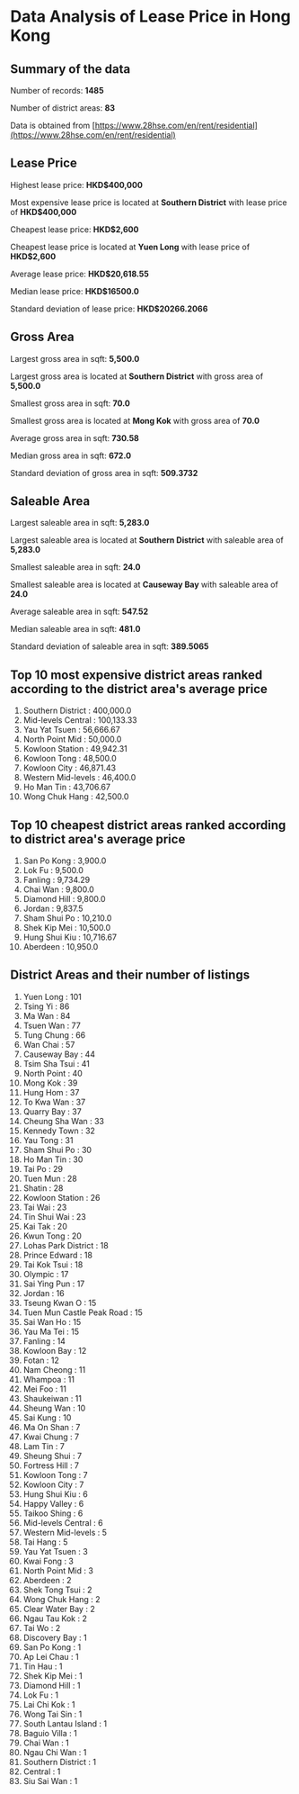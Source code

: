 # Data Analysis of Lease Price in Hong Kong
## Summary of the data
Number of records: **1485**

Number of district areas: **83**

Data is obtained from [https://www.28hse.com/en/rent/residential](https://www.28hse.com/en/rent/residential)


## Lease Price
Highest lease price: **HKD$400,000**

Most expensive lease price is located at **Southern District** with lease price of **HKD$400,000**

Cheapest lease price: **HKD$2,600**

Cheapest lease price is located at **Yuen Long** with lease price of **HKD$2,600**

Average lease price: **HKD$20,618.55**

Median lease price: **HKD$16500.0**

Standard deviation of lease price: **HKD$20266.2066**


## Gross Area
Largest gross area in sqft: **5,500.0**

Largest gross area is located at **Southern District** with gross area of **5,500.0**

Smallest gross area in sqft: **70.0**

Smallest gross area is located at **Mong Kok** with gross area of **70.0**

Average gross area in sqft: **730.58**

Median gross area in sqft: **672.0**

Standard deviation of gross area in sqft: **509.3732**


## Saleable Area
Largest saleable area in sqft: **5,283.0**

Largest saleable area is located at **Southern District** with saleable area of **5,283.0**

Smallest saleable area in sqft: **24.0**

Smallest saleable area is located at **Causeway Bay** with saleable area of **24.0**

Average saleable area in sqft: **547.52**

Median saleable area in sqft: **481.0**

Standard deviation of saleable area in sqft: **389.5065**


## Top 10 most expensive district areas ranked according to the district area's average price
1. Southern District : 400,000.0
2. Mid-levels Central : 100,133.33
3. Yau Yat Tsuen : 56,666.67
4. North Point Mid : 50,000.0
5. Kowloon Station : 49,942.31
6. Kowloon Tong : 48,500.0
7. Kowloon City : 46,871.43
8. Western Mid-levels : 46,400.0
9. Ho Man Tin : 43,706.67
10. Wong Chuk Hang : 42,500.0

## Top 10 cheapest district areas ranked according to district area's average price
1. San Po Kong : 3,900.0
2. Lok Fu : 9,500.0
3. Fanling : 9,734.29
4. Chai Wan : 9,800.0
5. Diamond Hill : 9,800.0
6. Jordan : 9,837.5
7. Sham Shui Po : 10,210.0
8. Shek Kip Mei : 10,500.0
9. Hung Shui Kiu : 10,716.67
10. Aberdeen : 10,950.0

## District Areas and their number of listings
1. Yuen Long : 101
2. Tsing Yi : 86
3. Ma Wan : 84
4. Tsuen Wan : 77
5. Tung Chung : 66
6. Wan Chai : 57
7. Causeway Bay : 44
8. Tsim Sha Tsui : 41
9. North Point : 40
10. Mong Kok : 39
11. Hung Hom : 37
12. To Kwa Wan : 37
13. Quarry Bay : 37
14. Cheung Sha Wan : 33
15. Kennedy Town : 32
16. Yau Tong : 31
17. Sham Shui Po : 30
18. Ho Man Tin : 30
19. Tai Po : 29
20. Tuen Mun : 28
21. Shatin : 28
22. Kowloon Station : 26
23. Tai Wai : 23
24. Tin Shui Wai : 23
25. Kai Tak : 20
26. Kwun Tong : 20
27. Lohas Park District : 18
28. Prince Edward : 18
29. Tai Kok Tsui : 18
30. Olympic : 17
31. Sai Ying Pun : 17
32. Jordan : 16
33. Tseung Kwan O : 15
34. Tuen Mun Castle Peak Road : 15
35. Sai Wan Ho : 15
36. Yau Ma Tei : 15
37. Fanling : 14
38. Kowloon Bay : 12
39. Fotan : 12
40. Nam Cheong : 11
41. Whampoa : 11
42. Mei Foo : 11
43. Shaukeiwan : 11
44. Sheung Wan : 10
45. Sai Kung : 10
46. Ma On Shan : 7
47. Kwai Chung : 7
48. Lam Tin : 7
49. Sheung Shui : 7
50. Fortress Hill : 7
51. Kowloon Tong : 7
52. Kowloon City : 7
53. Hung Shui Kiu : 6
54. Happy Valley : 6
55. Taikoo Shing : 6
56. Mid-levels Central : 6
57. Western Mid-levels : 5
58. Tai Hang : 5
59. Yau Yat Tsuen : 3
60. Kwai Fong : 3
61. North Point Mid : 3
62. Aberdeen : 2
63. Shek Tong Tsui : 2
64. Wong Chuk Hang : 2
65. Clear Water Bay : 2
66. Ngau Tau Kok : 2
67. Tai Wo : 2
68. Discovery Bay : 1
69. San Po Kong : 1
70. Ap Lei Chau : 1
71. Tin Hau : 1
72. Shek Kip Mei : 1
73. Diamond Hill : 1
74. Lok Fu : 1
75. Lai Chi Kok : 1
76. Wong Tai Sin : 1
77. South Lantau Island : 1
78. Baguio Villa : 1
79. Chai Wan : 1
80. Ngau Chi Wan : 1
81. Southern District : 1
82. Central : 1
83. Siu Sai Wan : 1

